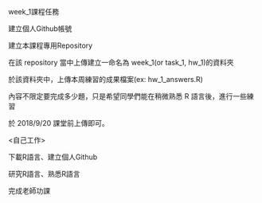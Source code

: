 week_1課程任務

建立個人Github帳號

建立本課程專用Repository

在該 repository 當中上傳建立一命名為 week_1(or task_1, hw_1)的資料夾

於該資料夾中，上傳本周練習的成果檔案(ex: hw_1_answers.R)

內容不限定要完成多少題，只是希望同學們能在稍微熟悉 R 語言後，進行一些練習

於 2018/9/20 課堂前上傳即可。

<自己工作>

下載R語言、建立個人Github

研究R語言、熟悉R語言

完成老師功課
